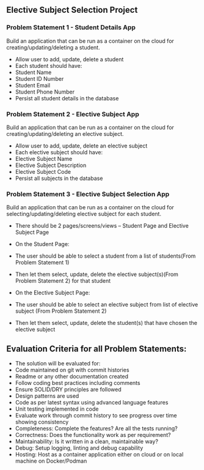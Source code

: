 ## Elective Subject Selection Project

### Problem Statement 1 - Student Details App
Build an application that can be run as a container on the cloud for creating/updating/deleting a student.

- Allow user to add, update, delete a student
- Each student should have:
 - Student Name
 - Student ID Number
 - Student Email
 - Student Phone Number
- Persist all student details in the database

### Problem Statement 2 - Elective Subject App
Build an application that can be run as a container on the cloud for creating/updating/deleting an elective subject.

- Allow user to add, update, delete an elective subject
- Each elective subject should have:
 - Elective Subject Name
 - Elective Subject Description
 - Elective Subject Code
- Persist all subjects in the database

### Problem Statement 3 - Elective Subject Selection App
Build an application that can be run as a container on the cloud for selecting/updating/deleting elective subject for each student.

- There should be 2 pages/screens/views – Student Page and Elective Subject Page
- On the Student Page:
- The user should be able to select a student from a list of students(From Problem Statement 1)
- Then let them select, update, delete the elective subject(s)(From Problem Statement 2) for that student

- On the Elective Subject Page:
 - The user should be able to select an elective subject from list of elective subject (From Problem Statement 2)
 - Then let them select, update, delete the student(s) that have chosen the elective subject


## Evaluation Criteria for all Problem Statements:
 - The solution will be evaluated for:
 - Code maintained on git with commit histories
 - Readme or any other documentation created
 - Follow coding best practices including comments
 - Ensure SOLID/DRY principles are followed
 - Design patterns are used
 - Code as per latest syntax using advanced language features
 - Unit testing implemented in code
 - Evaluate work through commit history to see progress over time showing consistency
 - Completeness: Complete the features? Are all the tests running?
 - Correctness: Does the functionality work as per requirement?
 - Maintainability: Is it written in a clean, maintainable way?
 - Debug: Setup logging, linting and debug capability
 - Hosting: Host as a container application either on cloud or on local machine on Docker/Podman